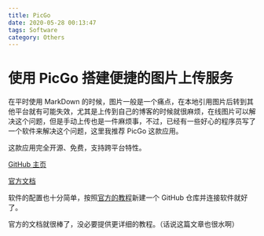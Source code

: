 ```yaml
---
title: PicGo
date: 2020-05-28 00:13:47
tags: Software
category: Others
---
```


# 使用 PicGo 搭建便捷的图片上传服务

在平时使用 MarkDown 的时候，图片一般是一个痛点，在本地引用图片后转到其他平台就有可能失效，尤其是上传到自己的博客的时候就很麻烦，在线图片可以解决这个问题，但是手动上传也是一件麻烦事，不过，已经有一些好心的程序员写了一个软件来解决这个问题，这里我推荐 PicGo 这款应用。

这款应用完全开源、免费，支持跨平台特性。

[GitHub 主页](https://github.com/Molunerfinn/PicGo)

[官方文档](https://picgo.github.io/PicGo-Doc/)

软件的配置也十分简单，按照[官方的教程](https://picgo.github.io/PicGo-Doc/zh/guide/config.html#github%E5%9B%BE%E5%BA%8A)新建一个 GitHub 仓库并连接软件就好了。

官方的文档就很棒了，没必要提供更详细的教程。（话说这篇文章也很水啊）
